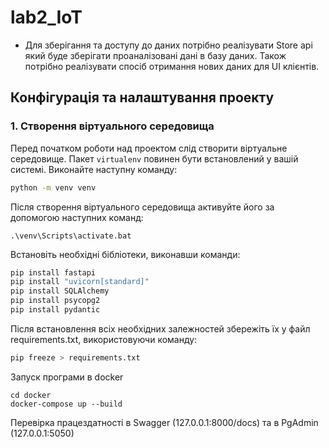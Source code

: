 # lab2_IoT
- Для зберігання та доступу до даних потрібно реалізувати Store api який буде зберігати проаналізовані дані в базу даних. Також потрібно реалізувати спосіб отримання нових даних для UI клієнтів.

## Конфігурація та налаштування проекту

### 1. Створення віртуального середовища

Перед початком роботи над проектом слід створити віртуальне середовище. Пакет `virtualenv` повинен бути встановлений у вашій системі. Виконайте наступну команду:

```bash
python -m venv venv
```

Після створення віртуального середовища активуйте його за допомогою наступних команд:
```
.\venv\Scripts\activate.bat
```
Встановіть необхідні бібліотеки, виконавши команди:

```bash
pip install fastapi
pip install "uvicorn[standard]"
pip install SQLAlchemy
pip install psycopg2
pip install pydantic
```

Після встановлення всіх необхідних залежностей збережіть їх у файл requirements.txt, використовуючи команду:

```bash
pip freeze > requirements.txt
```

Запуск програми в docker
```
cd docker
docker-compose up --build
```
 Перевірка працездатності в Swagger (127.0.0.1:8000/docs) та в PgAdmin (127.0.0.1:5050)
